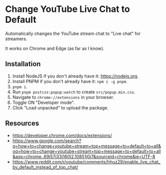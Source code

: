 # Change YouTube Live Chat to Default

Automatically changes the YouTube stream chat to "Live chat" for streamers.

It works on Chrome and Edge (as far as I know).

## Installation

1. Install NodeJS if you don't already have it: https://nodejs.org.
2. Install PNPM if you don't already have it: `npm i -g pnpm`.
3. `pnpm i`.
4. Run `pnpm postcss:popup:watch` to create `src/popup.min.css`.
5. Navigate to `chrome://extensions` in your browser.
6. Toggle ON "Developer mode".
7. Click "Load unpacked" to upload the package.

## Resources

-   https://developer.chrome.com/docs/extensions/
-   https://www.google.com/search?q=how+to+change+youtube+stream+top+message+to+default+to+all&oq=how+to+change+youtube+stream+top+message+to+default+to+all&aqs=chrome..69i57j33i160l2.10851j0j7&sourceid=chrome&ie=UTF-8
-   https://www.reddit.com/r/youtube/comments/hhuz29/enable_live_chat_by_default_instead_of_top_chat/
